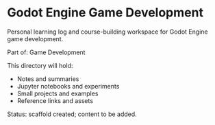 # Godot Engine Game Development

Personal learning log and course-building workspace for Godot Engine game development.

Part of: Game Development

This directory will hold:
- Notes and summaries
- Jupyter notebooks and experiments
- Small projects and examples
- Reference links and assets

Status: scaffold created; content to be added.
